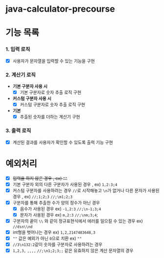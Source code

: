 # java-calculator-precourse

# 기능 목록

### 1. 입력 로직
- [x] 사용자가 문자열을 입력할 수 있는 기능을 구현

### 2. 계산기 로직
- **기본 구분자 사용 시**
    - [x] 기본 구분자로 숫자 추출 로직 구현
- **커스텀 구분자 사용 시**
    - [x] 커스텀 구분자로 숫자 추출 로직 구현
- **기본**
  - [x] 추출된 숫자를 더하는 계산기 구현

### 3. 출력 로직
- [x] 계산된 결과를 사용자가 확인할 수 있도록 출력 기능 구현

# 예외처리
- [x] ~~입력을 하지 않은 경우 , ex) `""`~~
- [x] 기본 구분자 외의 다른 구분자가 사용된 경우 , ex) `1,2:3;4` 
- [x] 커스텀 구분자를 사용하려는 경우  `//`로 시작해놓고 `\n`가 없거나 다른 문자가 사용된 경우 , ex) `//;1;2;3` `//;\m1;2;3`
- [x] 구분자를 통해 추출한 수가 양의 정수가 아닌 경우
  - [x] 음수가 사용된 경우 ex) `-1,2:3` `//;\n-1;3;4`
  - [x] 문자가 사용된 경우 ex) `m,2:3` `//;\nm;3;4`;
- [x] 구분자의 끝이 `\\` 와 같이 정규표현식에서 에러를 일으킬 수 있는 경우 ex) `//dsn\\nd`
- [x] int형을 벗어나는 경우 ex) `1,2,2147483648,3`
- [x] `""` 값은 예외가 아닌 `0`으로 치환 ex) `""`
- [x] `//3\n132:2`같이 숫자를 구분자로 사용하려는 경우
- [x] `1,2,3,` `,,,,` `//;\n1;2;3;;`  같은 유효하지 않은 계산 문자열의 경우
